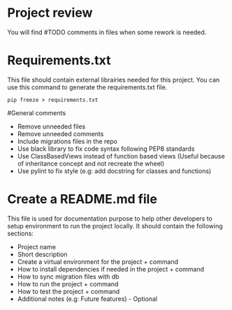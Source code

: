 # Project review

You will find #TODO comments in files when some rework is needed.

# Requirements.txt

This file should contain external librairies needed for this project.
You can use this command to generate the requirements.txt file.
```
pip freeze > requirements.txt
```

#General comments

- Remove unneeded files
- Remove unneeded comments
- Include migrations files in the repo
- Use black library to fix code syntax following PEP8 standards
- Use ClassBasedViews instead of function based views (Useful because of inheritance concept and not recreate the wheel)
- Use pylint to fix style (e.g: add docstring for classes and functions)

# Create a README.md file

This file is used for documentation purpose to help other developers to setup environment to run the project locally.
It should contain the following sections:
- Project name
- Short description
- Create a virtual environment for the project + command
- How to install dependencies if needed in the project + command
- How to sync migration files with db
- How to run the project + command
- How to test the project + command
- Additional notes (e.g: Future features) - Optional
